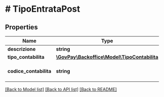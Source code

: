 # # TipoEntrataPost

## Properties

Name | Type | Description | Notes
------------ | ------------- | ------------- | -------------
**descrizione** | **string** |  |
**tipo_contabilita** | [**\GovPay\Backoffice\Model\TipoContabilita**](TipoContabilita.md) |  |
**codice_contabilita** | **string** | Codifica del capitolo di bilancio |

[[Back to Model list]](../../README.md#models) [[Back to API list]](../../README.md#endpoints) [[Back to README]](../../README.md)
